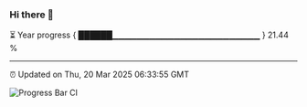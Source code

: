 ### Hi there 👋

⏳ Year progress { ██████▁▁▁▁▁▁▁▁▁▁▁▁▁▁▁▁▁▁▁▁▁▁▁▁ } 21.44 %

---

⏰ Updated on Thu, 20 Mar 2025 06:33:55 GMT

![Progress Bar CI](https://github.com/DhruviPatel157/GitHub-Actions-Demo/workflows/Progress%20Bar%20CI/badge.svg)
